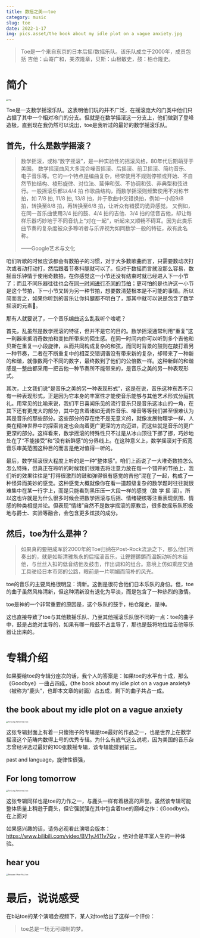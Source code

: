 ```yaml
---
title: 数摇之美——toe
category: music
slug: toe
date: 2022-1-17
img: pics.asset/the book about my idle plot on a vague anxiety.jpg
---
```


>  Toe是一个来自东京的日本后摇/数摇乐队。该乐队成立于2000年，成员包括    吉他：山嵜广和，美浓隆章，贝斯：山根敏史，鼓：柏仓隆史。

# 简介

<img src="pics.asset/d9e71dfed3e6a9dcd66fe9403a4d5504_b.jpeg" alt="img" style="zoom:33%;" />

Toe是一支数学摇滚乐队。这表明他们玩的并不广泛，在摇滚庞大的门类中他们只占据了其中一个相对冷门的分支。但就是在数学摇滚这一分支上，他们做到了登峰造极，直到现在我仍然可以说出，toe是我听过的最好的数学摇滚乐队。

## 首先，什么是数学摇滚？

> 数学摇滚，或称“数字摇滚”，是一种实验性的摇滚风格，80年代后期萌芽于美国。
> 数学摇滚曲风大多混合噪音摇滚、后摇滚、前卫摇滚、简约音乐、电子音乐等。它的一个特点是编曲复杂，经常使用不规则停顿或开始、不自然节拍结构、棱形旋律、对位法、延伸和弦、不协调和弦、非典型和弦进行。一般摇滚乐都以4/4 拍 作歌曲结构，而数学摇滚则频繁使用不对称节拍，如 7/8 拍, 11/8 拍, 13/8 拍，并于歌曲中交错换拍，例如一小段9/8 拍，转换至8/8 拍，再转换至6/8 拍，让听众有错摸的诡异感觉。 又例如，在同一首乐曲使用3/4 拍的鼓、4/4 拍的吉他、3/4 拍的低音吉他，却让每样乐器巧妙地于不同音轨上“对在一起”，听起来又顺畅不碍耳。因为此类乐曲节奏的复杂度被众多聆听者与乐评视为如同数学一般的特征，故有此名称。
>
> ——Google艺术与文化

咱们听歌的时候应该都会有数拍子的习惯，对于大多数歌曲而言，只需要数动次打次或者动打动打，然后跟着节奏抖腿就可以了。但对于数摇而言就没那么容易，数摇音乐钟情于使用奇数拍，在你感觉这一小节还没有结束时就已经进入下一小节了；而且不同乐器往往也会在[同一时间进行不同的节拍](https://en.wikipedia.org/wiki/Polyrhythm)；更可怕的是也许这一小节是这个节拍，下一小节又转为另一种节拍，想要数清楚根本是不可能的事情。所以简而言之，如果你听到的音乐让你抖腿都不明白了，那其中就可以说是包含了数学摇滚的元素🤪。

那有人就要说了，一个音乐编曲这么乱我听个啥呢？

首先，乱虽然是数学摇滚的特征，但并不是它的目的。数学摇滚通常利用“重复”这一利器来抵消奇数拍和变拍所带来的陌生感。在同一时间内你可以听到多个吉他和贝斯在重复一小段旋律，从而共同构成复杂的和弦，而同时背景的鼓则在敲打着另一种节奏，二者在不断重复中的相互交错调谐没有带来新的复杂，却带来了一种新的和谐，就像数两个不同的数字，最终数到了他们的公倍数一样。这种新鲜的和谐感是一整曲都采用一把吉他一种节奏所不能带来的，是音乐之美的另一种表现形式。

其次，上文我们说“是音乐之美的另一种表现形式”，这是在说，音乐这种东西不只有一种表现形式，正是因为它本身的丰富性才能使音乐能够与其他艺术形式分庭抗礼。用常见的比喻来说，我们平日喜闻乐见的流行音乐只是音乐这冰山的一角，在其下还有更庞大的部分，其中包含着诸如无调性音乐、噪音等等我们甚至很难认为其是音乐的那些部分。这些部分的存在绝不是无意义的，就像发展物理学一样，人类在精神世界中的探索肯定也会向着更广更深的方向迈进，而这些就是音乐的更广更深的部分。这样看来，数学摇滚的特殊性只不过是从冰山顶往下挪了挪，巧妙地处在了“不能接受”和“没有新鲜感”的分界线上。在这种意义上，数学摇滚对于拓宽音乐审美范围这种目的而言是绝对值得一听的。

最后，数学摇滚很大程度上听的是一种“整体感”。咱们上面说了一大堆奇数拍怎么怎么特殊，但真正在聆听的时候我们很难去将注意力放在每一个错开的节拍上，我们听的效果往往是“打得很激烈的鼓和弹得很有感觉的吉他”混在了一起，构成了一种怪异而美妙的感觉。这种感觉大概就像你在看一道超级复杂的数学题时往往就很难集中在某一行字上，而是只能看到黑压压一大段一样的感觉（数 学 摇 滚）。所以这也许就是为什么很多时候会把数学摇滚与后摇、情绪硬核等注重表现氛围、情感的种类相提并论。但表现“情绪”自然不是数学摇滚的原教旨，很多数摇乐队积极地与爵士、实验等融合，会包含更多炫技的成分。

## 然后，toe为什么是神？

> 如果真的要把成军於2000年的Toe归纳在Post-Rock流派之下，那么他们所奏出的，就是如斯清雅雋永的后摇滚音乐，让鏗鏗鏘鏘而温婉动听的木结他，与丝丝入扣的低音结他及鼓击，作出调和的组合。意境上仿如乘座交通工具驶经日本市郊的公路，眼前是一片明媚而简朴的风光。 

toe的音乐的主要风格很明显：清新。这倒是很符合他们日本乐队的身份。但，toe的曲子虽然风格清新，但这种清新没有退化为平淡，而是包含了一种热烈的激情。

toe是神的一个非常重要的原因是，这个乐队的鼓手，柏仓隆史，是神。

这也直接导致了toe与其他数摇乐队、乃至其他摇滚乐队很不同的一点：toe的曲子中，鼓是占绝对主导的，如果有哪一段鼓不占主导了，那也是鼓将地位给吉他等乐器让出来的。

# 专辑介绍

如果要给toe的专辑分座次的话，我个人的答案是：如果toe的水平有十成，那么《Goodbye》一曲占四成，《the book about my idle plot on a vague anxiety》（被称为“鹿头”，也即本文章的封面）占五成，剩下的曲子共占一成。

## the book about my idle plot on a vague anxiety

<img src="pics.asset/the book about my idle plot on a vague anxiety.jpg" alt="For Long Tomorrow | toe" style="zoom:33%;" />

这张专辑封面上有着一只傻狍子的专辑是toe最好的作品之一，也是世界上在数学摇滚这个范畴内数得上号的优秀专辑。为什么有底气这么说呢，因为美国的音乐杂志曾经评选过最好的100张数摇专辑，该专辑能排到前三。

past and language，旋律性很强，

## For long tomorrow

<img src="pics.asset/0007300163_10.jpg" alt="For Long Tomorrow | toe" style="zoom:33%;" />

这张专辑同样也是toe的力作之一，与鹿头一样有着极高的声誉。虽然该专辑可能整体质量上稍逊于鹿头，但它强就强在其中包含着toe的巅峰之作：《Goodbye》。在上面对

如果感兴趣的话，请务必观看此演唱会版本：https://www.bilibili.com/video/BV1yJ411v7Gv ，绝对会是丰富人生的一种体验。

## hear you

<img src="pics.asset/0026812428_10.jpg" alt="Because I Hear You | toe" style="zoom:33%;" />

# 最后，说说感受

在b站toe的某个演唱会视频下，某人对toe给出了这样一个评价：

> toe总是一场无可抑制的梦。

